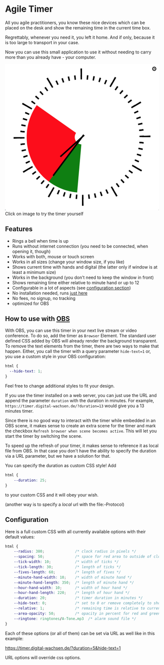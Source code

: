 # Agile Timer

All you agile practitioners, you know these nice devices which can be placed on the desk and show the remaining time in the current time box.

Regrettably, whenever you need it, you left it home. And if only, because it is too large to transport in your case.

Now you can use this small application to use it without needing to carry more than you already have - your computer.

[![Timer](timer.png)](https://timer.digital-wachsen.de/?duration=20&area-opacity=100)
Click on image to try the timer yourself

## Features

- Rings a bell when time is up
- Runs without internet connection (you need to be connected, when opening it, though)
- Works with both, mouse or touch screen
- Works in all sizes (change your window size, if you like)
- Shows current time with hands and digital (the latter only if window is at least a minimum size)
- Works in the background (you don't need to keep the window in front)
- Shows remaining time either relative to minute hand or up to 12
- Configurable in a lot of aspects (see [configuration section](#configuration))
- No installation needed, runs [just here](https://timer.digital-wachsen.de)
- No fees, no signup, no tracking
- optimized for OBS

## How to use with [OBS](https://obsproject.com/)

With OBS, you can use this timer in your next live stream or video conference. To do so, add the timer as `Browser` Element.
The standard user defined CSS added by OBS will already render the background transparent.
To remove the text elements from the timer, there are two ways to make that happen. Either,
you call the timer with a query parameter `hide-text=1` or, you use a custom style in your
 OBS configuration:

```CSS
html {
  --hide-text: 1;
}
```

Feel free to change additional styles to fit your design.

If you use the timer installed on a web server, you can just use the URL and append the parameter `duration` with the duration in minutes.
For example, `https://timer.digital-wachsen.de/?duration=13` would give you a 13 minutes timer.

Since there is no good way to interact with the timer while embedded in an OBS scene, it makes sense to create an extra scene for the timer and mark the checkbox `Refresh browser when scene becomes active`.
This will let you start the timer by switching the scene.

To speed up the refresh of your timer, it makes sense to reference it as local file from OBS.
In that case you don't have the ability to specify the duration via a URL parameter, but we have a solution for that.

You can specify the duration as custom CSS style!
Add

```CSS
html {
    --duration: 25;
}
```

to your custom CSS and it will obey your wish.

(another way is to specify a _local_ url with the file:-Protocol)

## Configuration

Here is a full custom CSS with all currently available options with their default values:

```CSS
html {
    --radius: 380;              /* clock radius in pixels */
    --spacing: 50;              /* space for red area to outside of clock */
    --tick-width: 10;           /* width of ticks */
    --tick-length: 30;          /* length of ticks */
    --fives-length: 60;         /* length of fives */
    --minute-hand-width: 10;    /* width of minute hand */
    --minute-hand-length: 350;  /* length of minute hand */
    --hour-hand-width: 10;      /* width of hour hand */
    --hour-hand-length: 220;    /* length of hour hand */
    --duration: 20;             /* timer duration in minutes */
    --hide-text: 0;             /* set to 0 or remove completely to show the texts */
    --relative: 1;              /* remaining time is relative to current minute hand position, set to 0 to run to 12 */
    --area-opacity: 50;         /* opacity in percent for red and green areas */
    --ringtone: ringtones/A-Tone.mp3  /* alarm sound file */
}
```

Each of these options (or all of them) can be set via URL as well like in this example:

https://timer.digital-wachsen.de/?duration=5&hide-text=1

URL options will override css options.
